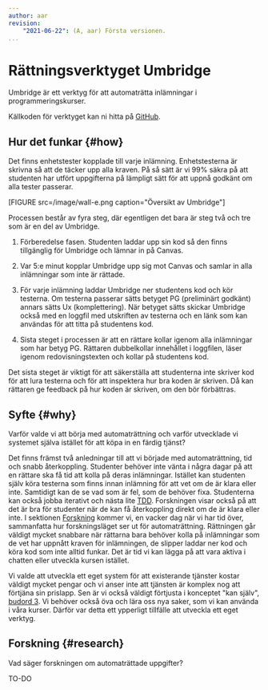 ```yaml
---
author: aar
revision:
    "2021-06-22": (A, aar) Första versionen.
...
```

Rättningsverktyget Umbridge
==================================

Umbridge är ett verktyg för att automaträtta inlämningar i programmeringskurser.

<!-- more -->

Källkoden för verktyget kan ni hitta på [GitHub](https://github.com/dbwebb-se/umbridge/).



## Hur det funkar {#how}

Det finns enhetstester kopplade till varje inlämning. Enhetstesterna är skrivna så att de täcker upp alla kraven. På så sätt är vi 99% säkra på att studenten har utfört uppgifterna på lämpligt sätt för att uppnå godkänt om alla tester passerar.

[FIGURE src=/image/wall-e.png caption="Översikt av Umbridge"]

Processen består av fyra steg, där egentligen det bara är steg två och tre som är en del av Umbridge.

1. Förberedelse fasen. Studenten laddar upp sin kod så den finns tillgänglig för Umbridge och lämnar in på Canvas.

2. Var 5:e minut kopplar Umbridge upp sig mot Canvas och samlar in alla inlämningar som inte är rättade.

3. För varje inlämning laddar Umbridge ner studentens kod och kör testerna. Om testerna passerar sätts betyget PG (preliminärt godkänt) annars sätts Ux (komplettering). När betyget sätts skickar Umbridge också med en loggfil med utskriften av testerna och en länk som kan användas för att titta på studentens kod.

4. Sista steget i processen är att en rättare kollar igenom alla inlämningar som har betyg PG. Rättaren dubbelkollar innehållet i loggfilen, läser igenom redovisningstexten och kollar på studentens kod.

Det sista steget är viktigt för att säkerställa att studenterna inte skriver kod för att lura testerna och för att inspektera hur bra koden är skriven. Då kan rättaren ge feedback på hur koden är skriven, om den bör förbättras.



## Syfte {#why}

Varför valde vi att börja med automaträttning och varför utvecklade vi systemet själva istället för att köpa in en färdig tjänst?

Det finns främst två anledningar till att vi började med automaträttning, tid och snabb återkoppling. Studenter behöver inte vänta i några dagar på att en rättare ska få tid att kolla på deras inlämningar. Istället kan studenten själv köra testerna som finns innan inlämning för att vet om de är klara eller inte. Samtidigt kan de se vad som är fel, som de behöver fixa. Studenterna kan också jobba iterativt och nästa lite [TDD](https://en.wikipedia.org/wiki/Test-driven_development). Forskningen visar också på att det är bra för studenter när de kan få återkoppling direkt om de är klara eller inte. I sektionen [Forskning](#research) kommer vi, en vacker dag när vi har tid över, sammanfatta hur forskningsläget ser ut för automaträttning. Rättningen går väldigt mycket snabbare när rättarna bara behöver kolla på inlämningar som de vet har uppnått kraven för inlämningen, de slipper laddar ner kod och köra kod som inte alltid funkar. Det är tid vi kan lägga på att vara aktiva i chatten eller utveckla kursen istället.

Vi valde att utveckla ett eget system för att existerande tjänster kostar väldigt mycket pengar och vi anser inte att tjänsten är komplex nog att förtjäna sin prislapp. Sen är vi också väldigt förtjusta i konceptet "kan själv", [budord 3](http://bth1.dbwebb.se/forum/viewtopic.php?t=8241). Vi behöver också öva och lära oss nya saker, som vi kan använda i våra kurser. Därför var detta ett ypperligt tillfälle att utveckla ett eget verktyg.



## Forskning {#research}

Vad säger forskningen om automaträttade uppgifter?

TO-DO

<!--
https://www.lth.se/fileadmin/lth/genombrottet/konferens2018/A1_Wikstro__m.pdf - kolla dess referenser
https://www.skolverket.se/download/18.6bfaca41169863e6a658d9a/1553962384309/pdf2430.pdf - något från skolverket om undersöka datorbaserade prov och automaträttning
 -->
